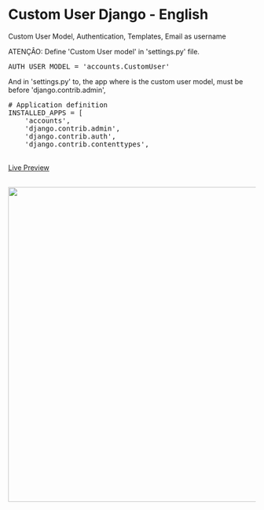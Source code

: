 # Custom User Django - English

Custom User Model, Authentication, Templates, Email as username

<p>ATENÇÂO: Define 'Custom User model' in 'settings.py' file.</p>
<pre>AUTH_USER_MODEL = 'accounts.CustomUser'</pre>
<p>And in 'settings.py' to, the app where is the custom user model, must be before 'django.contrib.admin',</p>
<pre>
# Application definition
INSTALLED_APPS = [
    'accounts',
    'django.contrib.admin',
    'django.contrib.auth',
    'django.contrib.contenttypes',
</pre>

<br><a href="https://ansistemas.com/custom_user_django/" target="_blank">Live Preview</a>

<br><img src="https://ansistemas.com/images/CustomUserDjango-FaceTwit.jpg" style="width:640px;height:auto;">
